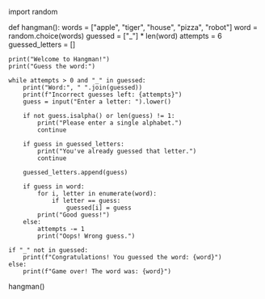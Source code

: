 import random

def hangman():
    words = ["apple", "tiger", "house", "pizza", "robot"]
    word = random.choice(words)
    guessed = ["_"] * len(word)
    attempts = 6
    guessed_letters = []

    print("Welcome to Hangman!")
    print("Guess the word:")

    while attempts > 0 and "_" in guessed:
        print("Word:", " ".join(guessed))
        print(f"Incorrect guesses left: {attempts}")
        guess = input("Enter a letter: ").lower()

        if not guess.isalpha() or len(guess) != 1:
            print("Please enter a single alphabet.")
            continue

        if guess in guessed_letters:
            print("You've already guessed that letter.")
            continue

        guessed_letters.append(guess)

        if guess in word:
            for i, letter in enumerate(word):
                if letter == guess:
                    guessed[i] = guess
            print("Good guess!")
        else:
            attempts -= 1
            print("Oops! Wrong guess.")

    if "_" not in guessed:
        print(f"Congratulations! You guessed the word: {word}")
    else:
        print(f"Game over! The word was: {word}")

hangman()
